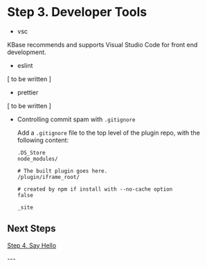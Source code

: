 ---
---

# Step 3. Developer Tools



- vsc

KBase recommends and supports Visual Studio Code for front end development.

- eslint

[ to be written ]

- prettier

[ to be written ]

- Controlling commit spam with `.gitignore`

    Add a `.gitignore` file to the top level of the plugin repo, with the following content:

    ```gitignore
    .DS_Store
    node_modules/

    # The built plugin goes here.
    /plugin/iframe_root/

    # created by npm if install with --no-cache option
    false

    _site
    ```


## Next Steps

[Step 4. Say Hello](./4-say-hello)

\---